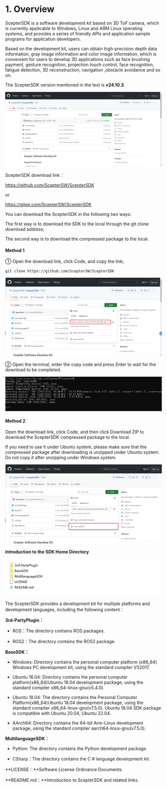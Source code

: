 # 1. Overview

<!-- ScepterSDK 是基于 3D ToF 相机提供的软件开发包，该开发包目前适用于 Windows、Linux、ARM Linux 操作系统，为应用开发者提供一系列友好的 API 和应用示例程序。用户基于该开发包，可获取高精度的深度数据信息、灰度图像信息和彩色图像信息，方便用户开发刷脸支付、手势识别、投影触控、人脸识别、疲劳检测、三维重建、导航避障等 3D 应用。 -->

ScepterSDK is a software development kit based on 3D ToF camera, which is currently applicable to Windows, Linux and ARM Linux operating systems, and provides a series of friendly APIs and application sample programs for application developers.

Based on the development kit, users can obtain high-precision depth data information, gray image information and color image information, which is convenient for users to develop 3D applications such as face brushing payment, gesture recognition, projection touch control, face recognition, fatigue detection, 3D reconstruction, navigation ,obstacle avoidance and so on.

The ScepterSDK version mentioned in the text is **v24.10.3**

![ScepterSDK](../../zh-cn/ScepterSDK/Overview-asserts/01.png)

ScepterSDK download link：

<https://github.com/ScepterSW/ScepterSDK>

or

<https://gitee.com/ScepterSW/ScepterSDK>

<!-- 您可以通过以下两种下载方式下载 ScepterSDK 开发包： -->

You can download the ScepterSDK in the following two ways:

<!-- 方式一通过 git clone 下载到本地； -->

The first way is to download the SDK to the local through the git clone download address;

<!-- 方式二通过下载压缩包到本地。 -->

The second way is to download the compressed package to the local.

<!-- tabs:start -->

#### **Method 1**

<!-- ① 打开下载链接，点击 Code，复制链接； -->

① Open the download link, click Code, and copy the link;

```
git clone https://github.com/ScepterSW/ScepterSDK
```

![git clone SDK http](<../../zh-cn/ScepterSDK/Overview-asserts/02.png>)

<!-- ② 打开终端，输入复制代码回车，等待下载完成。 -->

② Open the terminal, enter the copy code and press Enter to wait for the download to be completed.

![git clone ScepterSDK](<../../zh-cn/ScepterSDK/Overview-asserts/03.png>)

#### **Method 2**

<!-- 打开下载链接，点击 Code，再点击 Download ZIP，即可将 ScepterSDK 压缩包下载到本地。 -->

Open the download link, click Code, and then click Download ZIP to download the ScepterSDK compressed package to the local.

<!-- 如需在 Ubuntu 系统下使用，请确保下载后的压缩包是在 Ubuntu 系统下解压，请勿在 Windows 系统解压后复制使用。 -->

If you need to use it under Ubuntu system, please make sure that the compressed package after downloading is unzipped under Ubuntu system. Do not copy it after unzipping under Windows system.

![GitHub ScepterSDK](<../../zh-cn/ScepterSDK/Overview-asserts/04.png>)

<!-- tabs:end -->

**Introduction to the SDK Home Directory**

![ScepterSDK Content](<../../zh-cn/ScepterSDK/Overview-asserts/05.png>)

<!-- ScepterSDK 提供的多平台和开发语言的开发包，包含如下内容： -->

The ScepterSDK provides a development kit for multiple platforms and development languages, including the following content：

**3rd-PartyPlugin：**

- ROS：The directory contains ROS packages.

- ROS2：The directory contains the ROS2 package.

**BaseSDK：**

<!-- - Windows：目录包含个人计算机平台(x86_64) Windows PC 开发包, 使用标准编译器 VS2017。

- Ubuntu16.04：目录包含个人计算机平台(x86_64) Ubuntu16.04 开发包, 使用标准编译器 x86_64-linux-gnu(v5.4.0)。

- Ubuntu18.04：目录包含个人计算机平台(x86_64) Ubuntu18.04 开发包, 使用标准编译器 x86_64-linux-gnu(v7.5.0)。Ubuntu18.04 SDK 包与 Ubuntu20.04、Ubuntu22.04 兼容。

- AArch64：目录包含 64 位 Arm-Linux 开发包，使用标准编译器 aarch64-linux-gnu(v7.5.0)。 -->

- Windows: Directory contains the personal computer platform (x86_64) Windows PC development kit, using the standard compiler VS2017.

- Ubuntu 16.04: Directory contains the personal computer platform(x86_64)Ubuntu 16.04 development package, using the standard compiler x86_64-linux-gnu(v5.4.0).

- Ubuntu 18.04: The directory contains the Personal Computer Platform(x86_64)Ubuntu 18.04 development package, using the standard compiler x86_64-linux-gnu(v7.5.0). Ubuntu 18.04 SDK package is compatible with Ubuntu 20.04, Ubuntu 22.04.

- AArch64: Directory contains the 64-bit Arm-Linux development package, using the standard compiler aarch64-linux-gnu(v7.5.0).

**MultilanguageSDK：**

- Python: The directory contains the Python development package.

- CSharp：The directory contains the C # language development kit.

**LICENSE：**Software License Ordinance Documents.

**README.md：**Introduction to ScepterSDK and related links.
